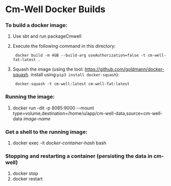 # Cm-Well Docker Builds

### To build a docker image:

1. Use sbt and run packageCmwell
2. Execute the following command in this directory:
   
        docker build -m 4GB --build-arg useAuthorization=false -t cm-well-fat:latest .
3. Squash the image (using the tool: https://github.com/goldmann/docker-squash. install using:`pip3 install docker-squash`):
    
        docker-squash -t cm-well:latest cm-well-fat:latest
        
### Running the image:
1. docker run -dit -p 8085:9000 --mount type=volume,destination=/home/u/app/cm-well-data,source=cm-well-data _image-name_
        
### Get a shell to the running image:
1. docker exec -it _docker-container-hash_ bash

### Stopping and restarting a container (persisting the data in cm-well)

1. docker stop <docker-container-hash>
2. docker restart <docker-container-hash>
